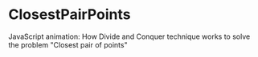 # ClosestPairPoints
JavaScript animation: How Divide and Conquer technique works to solve the problem "Closest pair of points"
